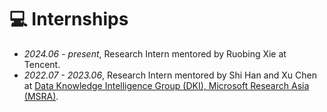 # 💻 Internships
- *2024.06 - present*, Research Intern mentored by Ruobing Xie at Tencent.
- *2022.07 - 2023.06*, Research Intern mentored by Shi Han and Xu Chen at [Data Knowledge Intelligence Group (DKI), Microsoft Research Asia (MSRA)](https://www.microsoft.com/en-us/research/group/data-knowledge-intelligence/).
